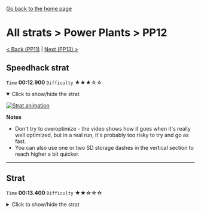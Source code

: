 [Go back to the home page](https://github.com/Doublevil/scbspeedrun)

# All strats > Power Plants > PP12

[< Back (PP11)](https://github.com/Doublevil/scbspeedrun/blob/main/levels/all_lvl/pp/PP11.md) | [Next (PP13) >](https://github.com/Doublevil/scbspeedrun/blob/main/levels/all_lvl/pp/PP13.md)

## Speedhack strat

`Time` **00:12.900** `Difficulty` ★★★☆☆
<details open>
  <summary>Click to show/hide the strat</summary>

  [![Strat animation](https://github.com/Doublevil/scbspeedrun/blob/main/media/levels/pp/PP12_S_Strat.webp)](https://github.com/Doublevil/scbspeedrun/blob/main/media/levels/pp/PP12_S_Strat.mp4?raw=true)

  **Notes**
  - Don't try to overoptimize - the video shows how it goes when it's really well optimized, but in a real run, it's probably too risky to try and go as fast.
  - You can also use one or two SD storage dashes in the vertical section to reach higher a bit quicker.
</details>

---
## Strat

`Time` **00:13.400** `Difficulty` ★★☆☆☆
<details>
  <summary>Click to show/hide the strat</summary>

  [![Strat animation](https://github.com/Doublevil/scbspeedrun/blob/main/media/levels/pp/PP12_Strat.webp)](https://github.com/Doublevil/scbspeedrun/blob/main/media/levels/pp/PP12_Strat.mp4?raw=true)

  **Notes**
  - Another optimization-heavy level. Don't rush it too much at first because it's easy to die and lose a lot of time. Try to find a rhythm that you're comfortable with, and you can always come back later to try and improve it.
  - You can use the cable as shown in the video to help keep momentum or recover from a bad dash.
  - In the vertical battery section, be careful not to dash too quickly, you need to time your dashes properly so you can reach the next battery. Again, it's easy to lose a bunch of time to this section, so don't rush it.
  - You can also use one or two SD storage dashes in the vertical battery section to reach higher a bit quicker.
</details>
